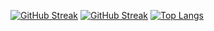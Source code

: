 



[![GitHub Streak](http://github-readme-streak-stats.herokuapp.com?user=Sx-Cheats&theme=algolia&hide_border=true)](https://github.com/Sx-Cheats)
[![GitHub Streak](https://github-readme-stats.vercel.app/api?username=Sx-Cheats&theme=algolia&show_icons=true&hide_border=true)](https://github.com/Sx-Cheats)
[![Top Langs](https://github-readme-stats.vercel.app/api/top-langs/?username=Sx-Cheats&layout=compact&theme=algolia&hide_border=true)](https://github.com/Sx-Cheats)

  

